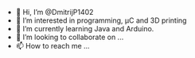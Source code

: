 - 👋 Hi, I’m @DmitrijP1402
- 👀 I’m interested in programming, μC and 3D printing
- 🌱 I’m currently learning Java and Arduino.
- 💞️ I’m looking to collaborate on ...
- 📫 How to reach me ...

<!---
DmitrijP1402/DmitrijP1402 is a ✨ special ✨ repository because its `README.md` (this file) appears on your GitHub profile.
You can click the Preview link to take a look at your changes.
--->
